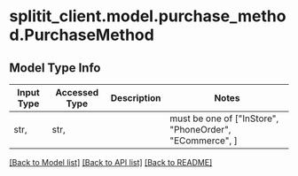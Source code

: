 # splitit_client.model.purchase_method.PurchaseMethod

## Model Type Info
Input Type | Accessed Type | Description | Notes
------------ | ------------- | ------------- | -------------
str,  | str,  |  | must be one of ["InStore", "PhoneOrder", "ECommerce", ] 

[[Back to Model list]](../../README.md#documentation-for-models) [[Back to API list]](../../README.md#documentation-for-api-endpoints) [[Back to README]](../../README.md)


